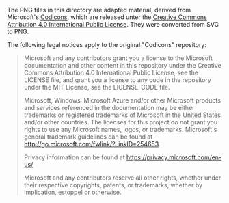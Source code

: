 The PNG files in this directory are adapted material, derived from Microsoft's [Codicons](https://github.com/microsoft/vscode-codicons), which are released unter the [Creative Commons Attribution 4.0 International Public License](https://creativecommons.org/licenses/by/4.0/legalcode).
They were converted from SVG to PNG.

The following legal notices apply to the original "Codicons" repository:

> Microsoft and any contributors grant you a license to the Microsoft documentation and other content in this repository under the Creative Commons Attribution 4.0 International Public License, see the LICENSE file, and grant you a license to any code in the repository under the MIT License, see the LICENSE-CODE file.
>
> Microsoft, Windows, Microsoft Azure and/or other Microsoft products and services referenced in the documentation may be either trademarks or registered trademarks of Microsoft in the United States and/or other countries. The licenses for this project do not grant you rights to use any Microsoft names, logos, or trademarks. Microsoft's general trademark guidelines can be found at http://go.microsoft.com/fwlink/?LinkID=254653.
>
> Privacy information can be found at https://privacy.microsoft.com/en-us/
>
> Microsoft and any contributors reserve all other rights, whether under their respective copyrights, patents, or trademarks, whether by implication, estoppel or otherwise.
